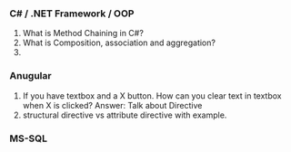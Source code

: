 ### C# / .NET Framework / OOP

1. What is Method Chaining in C#?
2. What is Composition, association and aggregation?
3. 


### Anugular
1. If you have textbox and a X button. How can you clear text in textbox when X is clicked? 
   Answer: Talk about Directive
2. structural directive vs attribute directive with example.



### MS-SQL
